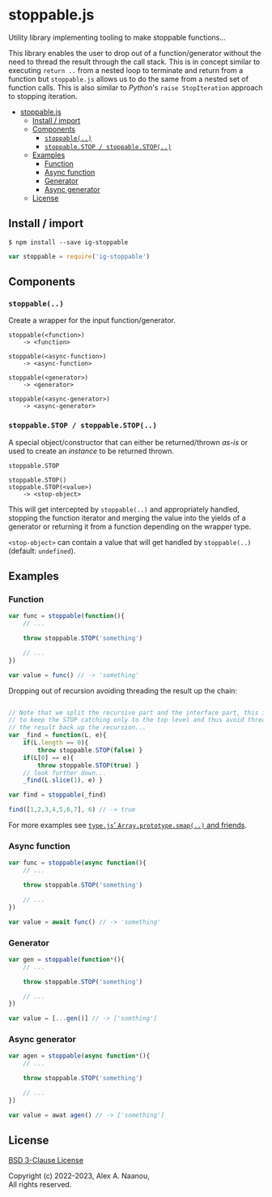# stoppable.js

Utility library implementing tooling to make stoppable functions...

This library enables the user to drop out of a function/generator without the 
need to thread the result through the call stack. This is in concept similar to
executing `return ..` from a nested loop to terminate and return from a function
but `stoppable.js` allows us to do the same from a nested set of function calls.
This is also similar to _Python_'s `raise StopIteration` approach to stopping 
iteration.

- [stoppable.js](#stoppablejs)
  - [Install / import](#install--import)
  - [Components](#components)
    - [`stoppable(..)`](#stoppable)
    - [`stoppable.STOP / stoppable.STOP(..)`](#stoppablestop--stoppablestop)
  - [Examples](#examples)
    - [Function](#function)
    - [Async function](#async-function)
    - [Generator](#generator)
    - [Async generator](#async-generator)
  - [License](#license)


## Install / import

```shell
$ npm install --save ig-stoppable
```

```javascript
var stoppable = require('ig-stoppable')
```


## Components

### `stoppable(..)`

Create a wrapper for the input function/generator.

```bnf
stoppable(<function>)
    -> <function>

stoppable(<async-function>)
    -> <async-function>

stoppable(<generator>)
    -> <generator>

stoppable(<async-generator>)
    -> <async-generator>
```


### `stoppable.STOP / stoppable.STOP(..)`

A special object/constructor that can either be returned/thrown _as-is_ or 
used to create an _instance_ to be returned thrown.

```bnf
stoppable.STOP

stoppable.STOP()
stoppable.STOP(<value>)
    -> <stop-object>
```

This will get intercepted by `stoppable(..)` and appropriately handled, stopping 
the function iterator and merging the value into the yields of a generator or 
returning it from a function depending on the wrapper type.

`<stop-object>` can contain a value that will get handled by `stoppable(..)` (default: `undefined`).


## Examples



### Function

```javascript
var func = stoppable(function(){
    // ...

    throw stoppable.STOP('something')

    // ...
})

var value = func() // -> 'something'
```

Dropping out of recursion avoiding threading the result up the chain:
```javascript

// Note that we split the recursive part and the interface part, this is done
// to keep the STOP catching only to the top level and thus avoid threading 
// the result back up the recursion...
var _find = function(L, e){
    if(L.length == 0){
        throw stoppable.STOP(false) }
    if(L[0] == e){
        throw stoppable.STOP(true) }
    // look further down...
    _find(L.slice(1), e) }

var find = stoppable(_find)

find([1,2,3,4,5,6,7], 6) // -> true
```

For more examples see [`type.js`' `Array.prototype.smap(..)` and friends](https://github.com/flynx/types.js#arraysmap--arraysfilter--arraysreduce--arraysforeach).



### Async function
```javascript
var func = stoppable(async function(){
    // ...

    throw stoppable.STOP('something')

    // ...
})

var value = await func() // -> 'something'
```


### Generator 

```javascript
var gen = stoppable(function*(){
    // ...

    throw stoppable.STOP('something')

    // ...
})

var value = [...gen()] // -> ['somthing']
```


### Async generator

```javascript
var agen = stoppable(async function*(){
    // ...

    throw stoppable.STOP('something')

    // ...
})

var value = awat agen() // -> ['something']
```


## License

[BSD 3-Clause License](./LICENSE)

Copyright (c) 2022-2023, Alex A. Naanou,  
All rights reserved.


<!-- vim:set ts=4 sw=4 spell : -->
